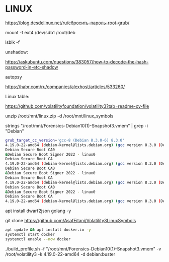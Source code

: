 # LINUX



https://blog.desdelinux.net/ru/сбросить-пароль-root-grub/

mount -t ext4 /dev/sdb1 /root/deb

lsblk -f


unshadow:

https://askubuntu.com/questions/383057/how-to-decode-the-hash-password-in-etc-shadow

autopsy

https://habr.com/ru/companies/alexhost/articles/533260/


Linux table:

https://github.com/volatilityfoundation/volatility3?tab=readme-ov-file


unzip /root/mnt/linux.zip -d /root/mnt/linux_symbols






strings "/root/mnt/Forensics-Debian10(1)-Snapshot3.vmem" | grep -i "Debian"

```bash
grub_target_cc_version='gcc-8 (Debian 8.3.0-6) 8.3.0'
4.19.0-22-amd64 (debian-kernel@lists.debian.org) (gcc version 8.3.0 (Debian 8.3.0-6)) #1 SMP Debian 4.19.260-1 (2022-09-29)
Debian Secure Boot CA0
&Debian Secure Boot Signer 2022 - linux0
Debian Secure Boot CA
4.19.0-22-amd64 (debian-kernel@lists.debian.org) (gcc version 8.3.0 (Debian 8.3.0-6)) #1 SMP Debian 4.19.260-1 (2022-09-29)
Debian Secure Boot CA0
&Debian Secure Boot Signer 2022 - linux0
Debian Secure Boot CA
4.19.0-22-amd64 (debian-kernel@lists.debian.org) (gcc version 8.3.0 (Debian 8.3.0-6)) #1 SMP Debian 4.19.260-1 (2022-09-29)
Debian Secure Boot CA0
&Debian Secure Boot Signer 2022 - linux0
Debian Secure Boot CA
4.19.0-22-amd64 (debian-kernel@lists.debian.org) (gcc version 8.3.0 (Debian 8.3.0-6)) #1 SMP Debian 4.19.260-1 (2022-09-29)
```

apt install dwarf2json golang -y

git clone https://github.com/AsafEitani/Volatility3LinuxSymbols

```bash
apt update && apt install docker.io -y
systemctl start docker
systemctl enable --now docker
```

./build_profile.sh -f "/root/mnt/Forensics-Debian10(1)-Snapshot3.vmem" -v /root/volatility3 -k 4.19.0-22-amd64 -d debian:buster





